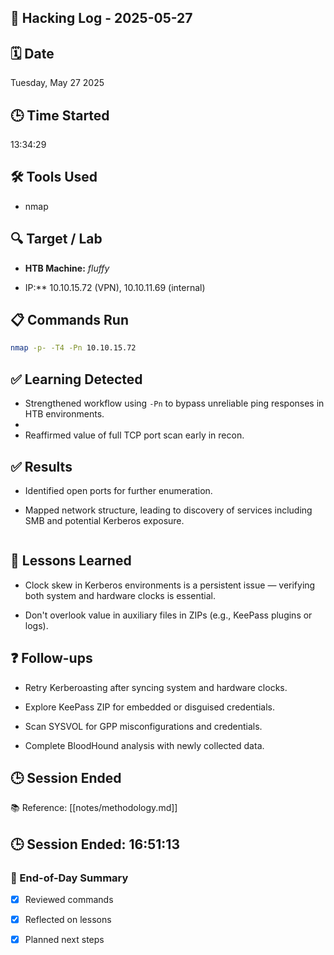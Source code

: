 ## 🧠 Hacking Log - 2025-05-27

## 🗓 Date  
Tuesday, May 27 2025

## 🕒 Time Started  
13:34:29

## 🛠 Tools Used  
- nmap

## 🔍 Target / Lab  

- **HTB Machine:** _fluffy_

- IP:** 10.10.15.72 (VPN), 10.10.11.69 (internal)

## 📋 Commands Run
```bash
nmap -p- -T4 -Pn 10.10.15.72
```

## ✅ Learning Detected

- Strengthened workflow using `-Pn` to bypass unreliable ping responses in HTB environments.
-
- Reaffirmed value of full TCP port scan early in recon.

## ✅ Results

- Identified open ports for further enumeration.
    
- Mapped network structure, leading to discovery of services including SMB and potential Kerberos exposure.
  

```plaintext

```

## 🧠 Lessons Learned

- Clock skew in Kerberos environments is a persistent issue — verifying both system and hardware clocks is essential.
    
- Don't overlook value in auxiliary files in ZIPs (e.g., KeePass plugins or logs).


## ❓ Follow-ups

- Retry Kerberoasting after syncing system and hardware clocks.
    
- Explore KeePass ZIP for embedded or disguised credentials.
    
- Scan SYSVOL for GPP misconfigurations and credentials.
    
- Complete BloodHound analysis with newly collected data.

## 🕒 Session Ended

📚 Reference: [[notes/methodology.md]]

## 🕒 Session Ended: 16:51:13

### 📌 End-of-Day Summary
- [x] Reviewed commands
- [x] Reflected on lessons
- [x] Planned next steps

